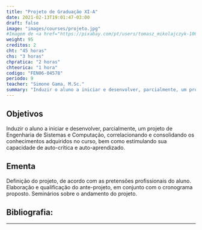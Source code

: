 ```yaml
---
title: "Projeto de Graduação XI-A"
date: 2021-02-13T19:01:47-03:00
draft: false
image: "images/courses/projeto.jpg"
#Imagem de <a href="https://pixabay.com/pt/users/tomasz_mikolajczyk-106840/?utm_source=link-attribution&amp;utm_medium=referral&amp;utm_campaign=image&amp;utm_content=441292">Tomasz Mikołajczyk</a> por <a href="https://pixabay.com/pt/?utm_source=link-attribution&amp;utm_medium=referral&amp;utm_campaign=image&amp;utm_content=441292">Pixabay</a>
weight: 95
creditos: 2
cht: "45 horas"
chs: "3 horas"
chpratica: "2 horas"
chteorica: "1 hora"
codigo: "FEN06-04578"
periodo: 9
teacher: "Simone Gama, M.Sc."
summary: "Induzir o aluno a iniciar e desenvolver, parcialmente, um projeto de Engenharia de Sistemas e Computação, correlacionando e consolidando os conhecimentos adquiridos no curso, bem como estimulando sua capacidade de auto-crítica e auto-aprendizado."
---
```

## Objetivos
Induzir o aluno a iniciar e desenvolver, parcialmente, um projeto de Engenharia de Sistemas e Computação, correlacionando e consolidando os conhecimentos adquiridos no curso, bem como estimulando sua capacidade de auto-crítica e auto-aprendizado.

## Ementa
Definição do projeto, de acordo com as pretensões profissionais do aluno. Elaboração e qualificação do ante-projeto, em conjunto com o cronograma proposto. Seminários sobre o andamento do projeto.

## Bibliografia:

---
